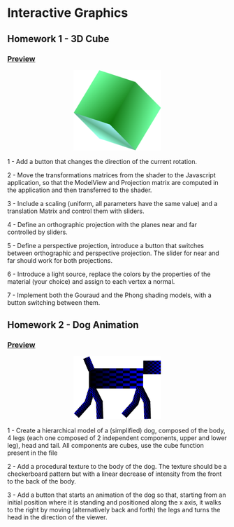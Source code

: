 # Interactive Graphics

## Homework 1 - 3D Cube

<p align="center">
<a href="https://blacksimo.github.io/HW1/Homework1.html"><h3>Preview</h3></a>
</p>
<p align="center">
<img src="https://github.com/Blacksimo/Interactive-Graphics-WebGL/blob/master/Homework1/Report/cube.png" width="200"/>
</p>

1 - Add a button that changes the direction of the current rotation.

2 - Move the transformations matrices from the shader to the Javascript application, so that the ModelView and Projection matrix are computed in the application and then transferred to the shader.

3 - Include a scaling (uniform, all parameters have the same value) and a translation Matrix and control them with sliders.

4 - Define an orthographic projection with the planes near and far controlled by sliders.

5 - Define a perspective projection, introduce a button that switches between orthographic and perspective projection. The slider for near and far should work for both projections.

6 - Introduce a light source, replace the colors by the properties of the material (your choice) and assign to each vertex a normal.

7 - Implement both the Gouraud and the Phong shading models, with a button switching between them.

## Homework 2 - Dog Animation

<p align="center">
<a href="https://blacksimo.github.io/HW2/Homework2.html"><h3>Preview</h3></a>
</p>
<p align="center">
<img src="https://github.com/Blacksimo/Interactive-Graphics-WebGL/blob/master/Homework2/Report/dog.png" width="200"/>
</p>

1 - Create a hierarchical model of a (simplified) dog, composed of the body, 4 legs (each one composed of 2 independent components, upper and lower leg), head and tail. All components are cubes, use the cube function present in the file

2 - Add a procedural texture to the body of the dog. The texture should be a checkerboard pattern but with a linear decrease of intensity from the front to the back of the body.

3 - Add a button that starts an animation of the dog so that, starting from an initial position where it is standing and positioned along the x axis, it walks to the right by moving (alternatively back and forth) the legs and turns the head in the direction of the viewer.
